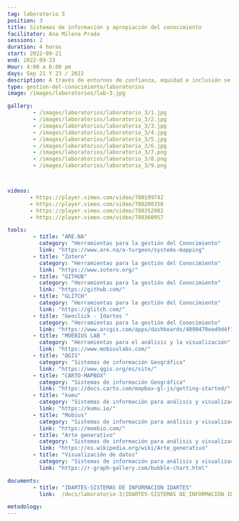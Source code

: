 ```yaml
---
tag: laboratorio 3
position: 3
title: Sistemas de información y apropiación del conocimiento
facilitator: Ana Milena Prada
sessions: 2
duration: 4 horas
start: 2022-09-21
end: 2022-09-23
Hour: 4:00 a 6:00 pm
days: Sep 21 Y 23 / 2022
description: A través de entornos de confianza, equidad e inclusión se fomenta un espacio para hablar sobre gestión de información para públicos no expertos. Los participantes tuvieron la oportunidad de conocer diferentes plataformas web para visualizar y acceder a información pública y fortalecer la información propia, la autogestión, el conocimiento y la construcción de redes de trabajo a través de la experimentación artística.
type: gestion-del-conocimiento/laboratorios
image: /images/laboratorios/lab-3.jpg

gallery:
        - /images/laboratorios/laboratorio_3/1.jpg
        - /images/laboratorios/laboratorio_3/2.jpg
        - /images/laboratorios/laboratorio_3/3.jpg
        - /images/laboratorios/laboratorio_3/4.jpg
        - /images/laboratorios/laboratorio_3/5.jpg
        - /images/laboratorios/laboratorio_3/6.jpg
        - /images/laboratorios/laboratorio_3/7.png
        - /images/laboratorios/laboratorio_3/8.png
        - /images/laboratorios/laboratorio_3/9.png



videos:
       - https://player.vimeo.com/video/780199742
       - https://player.vimeo.com/video/780200358
       - https://player.vimeo.com/video/780352982
       - https://player.vimeo.com/video/780360957

tools:
        - title: "ARE.NA"
          category: "Herramientas para la gestión del Conocimiento"
          link: "https://www.are.na/a-turgeon/systems-mapping"
        - title: "Zotero"
          category: "Herramientas para la gestión del Conocimiento"
          link: "https://www.zotero.org/"
        - title: "GITHUB"
          category: "Herramientas para la gestión del Conocimiento"
          link: "https://github.com/"
        - title: "GLITCH"
          category: "Herramientas para la gestión del Conocimiento"
          link: "https://glitch.com/"
        - title: "Geoclick - Idartes "
          category: "Herramientas para la gestión del Conocimiento"
          link: "https://www.arcgis.com/apps/dashboards/4090470eed9d4f1bb510f0ce1a1e5ead"
        - title: "MOEBIUS LAB "
          category: "Herramientas para el análisis y la visualización"
          link: "https://www.mobiuslabs.com/"
        - title: "QGIS"
          category: "Sistemas de información Geográfica"
          link: "https://www.qgis.org/es/site/"
        - title: "CARTO-MAPBOX"
          category: "Sistemas de información Geográfica"
          link: "https://docs.carto.com/mapbox-gl-js/getting-started/"
        - title: "kumu"
          category: "Sistemas de información para análisis y visualización "
          link: "https://kumu.io/"
        - title: "Mobius"
          category: "Sistemas de información para análisis y visualización "
          link: "https://moebio.com/"
        - title: "Arte generativo"
          category: "Sistemas de información para análisis y visualización "
          link: "https://es.wikipedia.org/wiki/Arte_generativo"
        - title: "Visualización de datos"
          category: "Sistemas de información para análisis y visualización "
          link: "https://r-graph-gallery.com/bubble-chart.html"

documents:
        - title: "IDARTES-SISTEMAS DE INFORMACION IDARTES"
          link:  /docs/laboratorio-3/IDARTES-SISTEMAS DE INFORMACION IDARTES.pdf

metodology:
---
```

